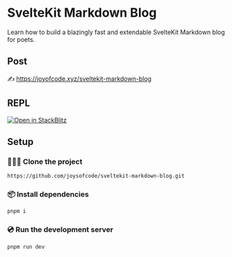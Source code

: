 # SvelteKit Markdown Blog

Learn how to build a blazingly fast and extendable SvelteKit Markdown blog for poets.

## Post

✍️ https://joyofcode.xyz/sveltekit-markdown-blog

## REPL

[![Open in StackBlitz](https://developer.stackblitz.com/img/open_in_stackblitz.svg)](https://stackblitz.com/github/joysofcode/sveltekit-markdown-blog)

## Setup

### 🧑‍🤝‍🧑 Clone the project

```sh
https://github.com/joysofcode/sveltekit-markdown-blog.git
```

### 📦️ Install dependencies

```sh
pnpm i
```

### 💿️ Run the development server

```sh
pnpm run dev
```
